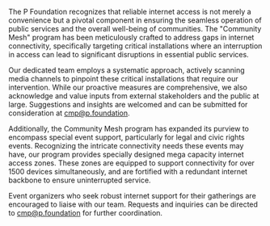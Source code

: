 The P Foundation recognizes that reliable internet access is not merely a convenience but a pivotal component in ensuring the seamless operation of public services and the overall well-being of communities. The "Community Mesh" program has been meticulously crafted to address gaps in internet connectivity, specifically targeting critical installations where an interruption in access can lead to significant disruptions in essential public services.

Our dedicated team employs a systematic approach, actively scanning media channels to pinpoint these critical installations that require our intervention. While our proactive measures are comprehensive, we also acknowledge and value inputs from external stakeholders and the public at large. Suggestions and insights are welcomed and can be submitted for consideration at cmp@p.foundation.

Additionally, the Community Mesh program has expanded its purview to encompass special event support, particularly for legal and civic rights events. Recognizing the intricate connectivity needs these events may have, our program provides specially designed mega capacity internet access zones. These zones are equipped to support connectivity for over 1500 devices simultaneously, and are fortified with a redundant internet backbone to ensure uninterrupted service.

Event organizers who seek robust internet support for their gatherings are encouraged to liaise with our team. Requests and inquiries can be directed to cmp@p.foundation for further coordination.
